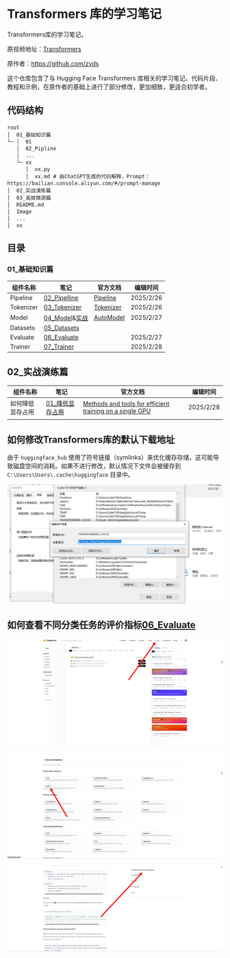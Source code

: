 # Transformers 库的学习笔记

Transformers库的学习笔记。

原视频地址：[Transformers](https://space.bilibili.com/21060026)

原作者：https://github.com/zyds

这个仓库包含了与 Hugging Face Transformers 库相关的学习笔记、代码片段、教程和示例，在原作者的基础上进行了部分修改，更加细致，更适合初学者。

## 代码结构

```text
root
│  01_基础知识篇
└─ │  01
   │  02_Pipline
   │  ...
   └─ xx 
      │  xx.py
      │  xx.md # 由ChatGPT生成的代码解释，Prompt：https://bailian.console.aliyun.com/#/prompt-manage
│  02_实战演练篇
│  03_高效微调篇
│  README.md
│  Image
│  ...
│  xx
```

## 目录

### 01_基础知识篇

| 组件名称  | 笔记                                                         | 官方文档                                                     | 编辑时间  |
| --------- | ------------------------------------------------------------ | ------------------------------------------------------------ | --------- |
| Pipeline  | [02_Pipelline](01_基础知识篇/02_Pipeline/pipeline.md)        | [Pipeline](https://huggingface.co/docs/transformers/main/en/quicktour#pipeline) | 2025/2/26 |
| Tokenizer | [03_Tokenizer](01_基础知识篇/03_Tokenizer/tokenizer.md)      | [Tokenizer](https://huggingface.co/docs/transformers/main/en/quicktour#autotokenizer) | 2025/2/26 |
| Model     | [04_Model](01_基础知识篇/04_Model/model.md)&[实战](01_基础知识篇/04_Model/实战.md) | [AutoModel](https://huggingface.co/docs/transformers/main/en/quicktour#automodel) | 2025/2/27 |
| Datasets  | [05_Datasets](01_基础知识篇/05_Datasets/datasets.md)         |                                                              |           |
| Evaluate  | [06_Evaluate](01_基础知识篇/06_Evaluate/evaluate.md)         |                                                              | 2025/2/27 |
| Trainer   | [07_Trainer](01_基础知识篇/07_Trainer/trainer.md)            |                                                              | 2025/2/28 |

## 02_实战演练篇

| 组件名称         | 笔记                                                         | 官方文档                                                     | 编辑时间  |
| ---------------- | ------------------------------------------------------------ | ------------------------------------------------------------ | --------- |
| 如何降低显存占用 | [01_降低显存占用](02_实战演练篇/01_如何降低显存占用/降低显存占用实战.md) | [Methods and tools for efficient training on a single GPU](https://huggingface.co/docs/transformers/perf_train_gpu_one#methods-and-tools-for-efficient-training-on-a-single-gpu) | 2025/2/28 |
|                  |                                                              |                                                              |           |

## 如何修改Transformers库的默认下载地址

由于 `huggingface_hub` 使用了符号链接（symlinks）来优化缓存存储，这可能导致磁盘空间的消耗。如果不进行修改，默认情况下文件会被缓存到 `C:\Users\Users\.cache\huggingface` 目录中。

![](./Image/HuggingFace缓存路径修改.png)

## 如何查看不同分类任务的评价指标[06_Evaluate](06_Evaluate.md)

![](./Image/HuggingFace_指引_1.png)

![](./Image/HuggingFace_指引_2.png)

![](./Image/HuggingFace_指引_3.png)
